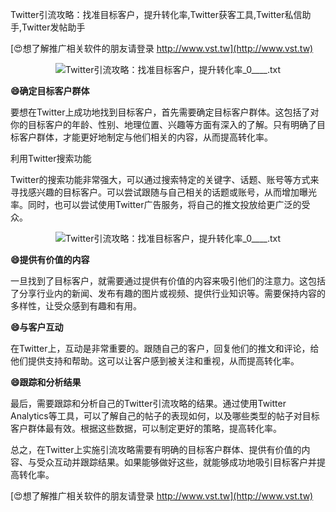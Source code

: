 Twitter引流攻略：找准目标客户，提升转化率,Twitter获客工具,Twitter私信助手,Twitter发帖助手

[😍想了解推广相关软件的朋友请登录 http://www.vst.tw](http://www.vst.tw)

 <center><img src="https://vst.tw/MP4/tuiguang/png/8.png" alt="Twitter引流攻略：找准目标客户，提升转化率_0____.txt"></center>

**😄确定目标客户群体**

要想在Twitter上成功地找到目标客户，首先需要确定目标客户群体。这包括了对你的目标客户的年龄、性别、地理位置、兴趣等方面有深入的了解。只有明确了目标客户群体，才能更好地制定与他们相关的内容，从而提高转化率。

利用Twitter搜索功能

Twitter的搜索功能非常强大，可以通过搜索特定的关键字、话题、账号等方式来寻找感兴趣的目标客户。可以尝试跟随与自己相关的话题或账号，从而增加曝光率。同时，也可以尝试使用Twitter广告服务，将自己的推文投放给更广泛的受众。

 <center><img src="https://vst.tw/MP4/tuiguang/png/6.png" alt="Twitter引流攻略：找准目标客户，提升转化率_0____.txt"></center>

**😄提供有价值的内容**

一旦找到了目标客户，就需要通过提供有价值的内容来吸引他们的注意力。这包括了分享行业内的新闻、发布有趣的图片或视频、提供行业知识等。需要保持内容的多样性，让受众感到有趣和有用。

**😄与客户互动**

在Twitter上，互动是非常重要的。跟随自己的客户，回复他们的推文和评论，给他们提供支持和帮助。这可以让客户感到被关注和重视，从而提高转化率。

**😄跟踪和分析结果**

最后，需要跟踪和分析自己的Twitter引流攻略的结果。通过使用Twitter Analytics等工具，可以了解自己的帖子的表现如何，以及哪些类型的帖子对目标客户群体最有效。根据这些数据，可以制定更好的策略，提高转化率。

总之，在Twitter上实施引流攻略需要有明确的目标客户群体、提供有价值的内容、与受众互动并跟踪结果。如果能够做好这些，就能够成功地吸引目标客户并提高转化率。

[😍想了解推广相关软件的朋友请登录 http://www.vst.tw](http://www.vst.tw)



